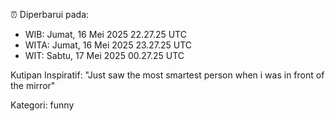 ⏰ Diperbarui pada:
- WIB: Jumat, 16 Mei 2025 22.27.25 UTC
- WITA: Jumat, 16 Mei 2025 23.27.25 UTC
- WIT: Sabtu, 17 Mei 2025 00.27.25 UTC

Kutipan Inspiratif:
"Just saw the most smartest person when i was in front of the mirror"


Kategori: funny

